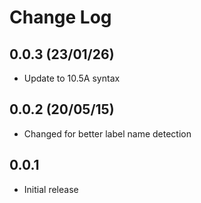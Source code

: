 # Change Log

## 0.0.3 (23/01/26)

- Update to 10.5A syntax

## 0.0.2 (20/05/15)

- Changed for better label name detection

## 0.0.1

- Initial release